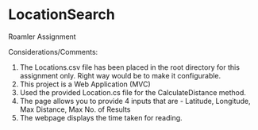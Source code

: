 # LocationSearch
Roamler Assignment

Considerations/Comments:

1) The Locations.csv file has been placed in the root directory for this assignment only. Right way would be to make it configurable.
2) This project is a Web Application (MVC)
3) Used the provided Location.cs file for the CalculateDistance method.
4) The page allows you to provide 4 inputs that are - Latitude, Longitude, Max Distance, Max No. of Results
5) The webpage displays the time taken for reading.
